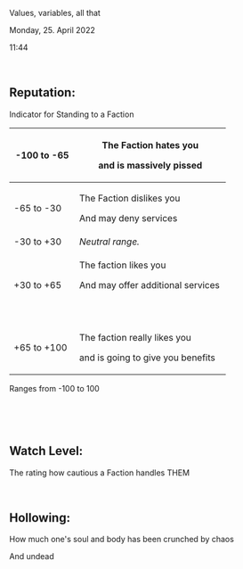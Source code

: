 ---
---

Values, variables, all that

Monday, 25. April 2022

11:44

 

## Reputation:

Indicator for Standing to a Faction

<table>
<colgroup>
<col style="width: 30%" />
<col style="width: 69%" />
</colgroup>
<thead>
<tr class="header">
<th>-100 to -65</th>
<th><p>The Faction hates you</p>
<p>and is massively pissed</p></th>
</tr>
</thead>
<tbody>
<tr class="odd">
<td>-65 to -30</td>
<td><p>The Faction dislikes you</p>
<p>And may deny services</p></td>
</tr>
<tr class="even">
<td>-30 to +30</td>
<td><em>Neutral range.</em></td>
</tr>
<tr class="odd">
<td>+30 to +65</td>
<td><p>The faction likes you</p>
<p>And may offer additional services</p>
<p> </p></td>
</tr>
<tr class="even">
<td>+65 to +100</td>
<td><p>The faction really likes you</p>
<p>and is going to give you benefits</p></td>
</tr>
</tbody>
</table>

Ranges from -100 to 100

 

 

## Watch Level:

The rating how cautious a Faction handles THEM

 

## Hollowing:

How much one's soul and body has been crunched by chaos

And undead
